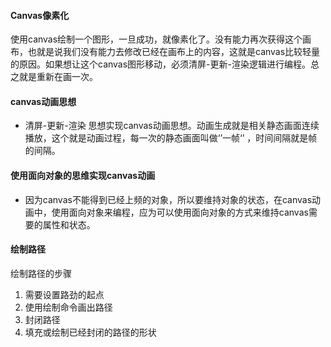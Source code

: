#### Canvas像素化
使用canvas绘制一个图形，一旦成功，就像素化了。没有能力再次获得这个画布，也就是说我们没有能力去修改已经在画布上的内容，这就是canvas比较轻量的原因。如果想让这个canvas图形移动，必须清屏-更新-渲染逻辑进行编程。总之就是重新在画一次。

####  canvas动画思想

* 清屏-更新-渲染 思想实现canvas动画思想。动画生成就是相关静态画面连续播放，这个就是动画过程，每一次的静态画面叫做‘’一帧‘’ ，时间间隔就是帧的间隔。

#### 使用面向对象的思维实现canvas动画

* 因为canvas不能得到已经上频的对象，所以要维持对象的状态，在canvas动画中，使用面向对象来编程，应为可以使用面向对象的方式来维持canvas需要的属性和状态。



#### 绘制路径

绘制路径的步骤

1. 需要设置路劲的起点
2. 使用绘制命令画出路径
3. 封闭路径
4. 填充或绘制已经封闭的路径的形状